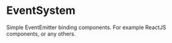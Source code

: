 # EventSystem
Simple EventEmitter binding components. For example ReactJS components, or any others.
